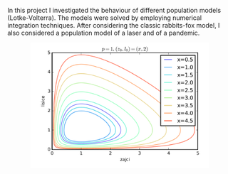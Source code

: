 In this project I investigated the behaviour of different population models (Lotke-Volterra).
The models were solved by employing numerical integration techniques. After considering the classic rabbits-fox model, I also considered 
a population model of a laser and of a pandemic.

<div style="text-align: center;">
    <img src="teaser.png" alt="Phase portrait" width="400"/>
</div>
